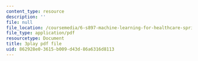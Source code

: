 ```yaml
---
content_type: resource
description: ''
file: null
file_location: /coursemedia/6-s897-machine-learning-for-healthcare-spring-2019/862928e03615b009d43d86a6316d8113_0UFwGJe6ubg.pdf
file_type: application/pdf
resourcetype: Document
title: 3play pdf file
uid: 862928e0-3615-b009-d43d-86a6316d8113
---
```

